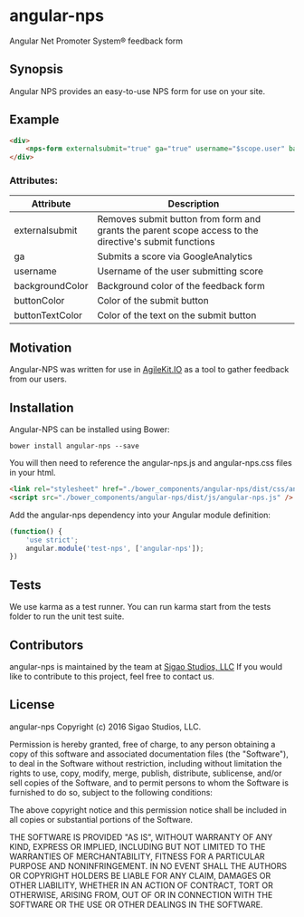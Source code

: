 # angular-nps
Angular Net Promoter System&reg; feedback form

## Synopsis
Angular NPS provides an easy-to-use NPS form for use on your site. 
 
## Example
```html
<div>
    <nps-form externalsubmit="true" ga="true" username="$scope.user" backgroundColor="#005093" buttonColor="#88cb34" buttonTextColor=""></nps-form>
</div>
```
### Attributes:
| Attribute       | Description                                                                                             |
|-----------------|---------------------------------------------------------------------------------------------------------|
| externalsubmit  | Removes submit button from form and grants the parent scope access to the directive's submit functions  |
| ga              | Submits a score via GoogleAnalytics                                                                     |
| username        | Username of the user submitting score                                                                   |
| backgroundColor | Background color of the feedback form                                                                   |
| buttonColor     | Color of the submit button                                                                              |
| buttonTextColor | Color of the text on the submit button                                                                  |

## Motivation
Angular-NPS was written for use in [AgileKit.IO](http://www.agilekit.io/) as a tool to gather feedback from our users.

## Installation

Angular-NPS can be installed using Bower:

```
bower install angular-nps --save
```

You will then need to reference the angular-nps.js and angular-nps.css files in your html.

```html
<link rel="stylesheet" href="./bower_components/angular-nps/dist/css/angular-nps.css" />
<script src="./bower_components/angular-nps/dist/js/angular-nps.js" />    
```

Add the angular-nps dependency into your Angular module definition:
```javascript
(function() {
    'use strict';
    angular.module('test-nps', ['angular-nps']);
})
```
## Tests

We use karma as a test runner. You can run karma start from the tests folder to run the unit test suite.

## Contributors

angular-nps is maintained by the team at [Sigao Studios, LLC](http://www.sigaostudios.com) If you would like to contribute to this project, feel free to contact us.

## License

angular-nps
Copyright (c) 2016 Sigao Studios, LLC.

Permission is hereby granted, free of charge, to any person obtaining a copy of this software and associated documentation files (the "Software"), to deal in the Software without restriction, including without limitation the rights to use, copy, modify, merge, publish, distribute, sublicense, and/or sell copies of the Software, and to permit persons to whom the Software is furnished to do so, subject to the following conditions:

The above copyright notice and this permission notice shall be included in all copies or substantial portions of the Software.

THE SOFTWARE IS PROVIDED "AS IS", WITHOUT WARRANTY OF ANY KIND, EXPRESS OR IMPLIED, INCLUDING BUT NOT LIMITED TO THE WARRANTIES OF MERCHANTABILITY, FITNESS FOR A PARTICULAR PURPOSE AND NONINFRINGEMENT. IN NO EVENT SHALL THE AUTHORS OR COPYRIGHT HOLDERS BE LIABLE FOR ANY CLAIM, DAMAGES OR OTHER LIABILITY, WHETHER IN AN ACTION OF CONTRACT, TORT OR OTHERWISE, ARISING FROM, OUT OF OR IN CONNECTION WITH THE SOFTWARE OR THE USE OR OTHER DEALINGS IN THE SOFTWARE.

